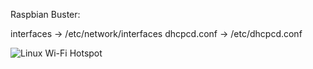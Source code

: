 Raspbian Buster:

interfaces -> /etc/network/interfaces
dhcpcd.conf -> /etc/dhcpcd.conf
  
![Linux Wi-Fi Hotspot](https://github.com/lakinduakash/linux-wifi-hotspot/releases/tag/v4.7.2)